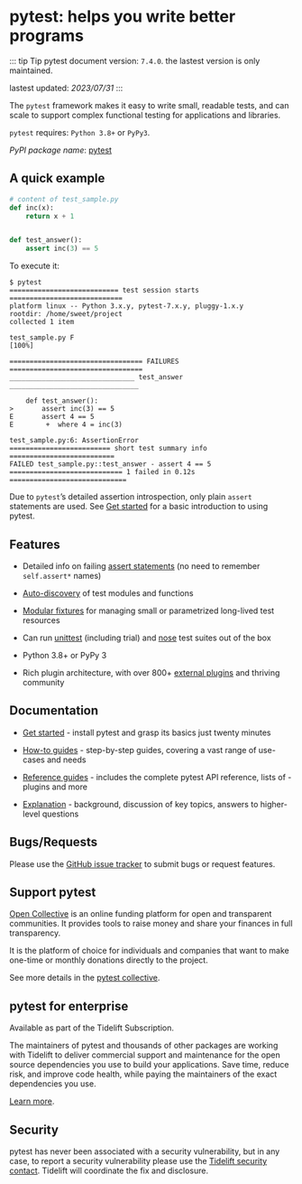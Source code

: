 # pytest: helps you write better programs

::: tip Tip
pytest document version: `7.4.0`. the lastest version is only maintained. 

lastest updated:  *2023/07/31*
:::

The `pytest` framework makes it easy to write small, readable tests, and can scale to support complex functional testing for applications and libraries.

`pytest` requires: `Python 3.8+` or `PyPy3`.

*PyPI package name*: [pytest](https://pypi.org/project/pytest/)

## A quick example

```python
# content of test_sample.py
def inc(x):
    return x + 1


def test_answer():
    assert inc(3) == 5
```

To execute it:

```shell
$ pytest
=========================== test session starts ============================
platform linux -- Python 3.x.y, pytest-7.x.y, pluggy-1.x.y
rootdir: /home/sweet/project
collected 1 item

test_sample.py F                                                     [100%]

================================= FAILURES =================================
_______________________________ test_answer ________________________________

    def test_answer():
>       assert inc(3) == 5
E       assert 4 == 5
E        +  where 4 = inc(3)

test_sample.py:6: AssertionError
========================= short test summary info ==========================
FAILED test_sample.py::test_answer - assert 4 == 5
============================ 1 failed in 0.12s =============================
```

Due to `pytest`’s detailed assertion introspection, only plain `assert` statements are used. See [Get started](/python/pytest/get_started) for a basic introduction to using pytest.

## Features

- Detailed info on failing [assert statements](/python/pytest/how_to_guides/assert#how-to-write-and-report-assertions-in-tests) (no need to remember `self.assert*` names)

- [Auto-discovery](/python/pytest/explanation/integration_practice#conventions-for-python-test-discovery) of test modules and functions

- [Modular fixtures](/python/pytest/reference_guides/fixture_reference#fixtures-reference) for managing small or parametrized long-lived test resources

- Can run [unittest](/python/pytest/how_to_guides/unittest#how-to-use-unittest-based-tests-with-pytest) (including trial) and [nose](/python/pytest/how_to_guides/nose_test#how-to-run-tests-written-for-nose) test suites out of the box

- Python 3.8+ or PyPy 3

- Rich plugin architecture, with over 800+ [external plugins](/python/pytest/reference_guides/plugin_list#plugin-list) and thriving community

## Documentation

- [Get started](/python/pytest/get_started) - install pytest and grasp its basics just twenty minutes

- [How-to guides](/python/pytest/how_to_guides/invoke_pytest#how-to-invoke-pytest) - step-by-step guides, covering a vast range of use-cases and needs

- [Reference guides](/python/pytest/reference_guides/fixture_reference#fixtures-reference) - includes the complete pytest API reference, lists of - plugins and more

- [Explanation](/python/pytest/explanation/anatomy#anatomy-of-a-test) - background, discussion of key topics, answers to higher-level questions

## Bugs/Requests

Please use the [GitHub issue tracker](https://github.com/pytest-dev/pytest/issues) to submit bugs or request features.

## Support pytest

[Open Collective](https://opencollective.com/) is an online funding platform for open and transparent communities. It provides tools to raise money and share your finances in full transparency.

It is the platform of choice for individuals and companies that want to make one-time or monthly donations directly to the project.

See more details in the [pytest collective](https://opencollective.com/pytest).

## pytest for enterprise

Available as part of the Tidelift Subscription.

The maintainers of pytest and thousands of other packages are working with Tidelift to deliver commercial support and maintenance for the open source dependencies you use to build your applications. Save time, reduce risk, and improve code health, while paying the maintainers of the exact dependencies you use.

[Learn more](https://tidelift.com/subscription/pkg/pypi-pytest?utm_source=pypi-pytest&utm_medium=referral&utm_campaign=enterprise&utm_term=repo).

## Security

pytest has never been associated with a security vulnerability, but in any case, to report a security vulnerability please use the [Tidelift security contact](https://tidelift.com/security). Tidelift will coordinate the fix and disclosure.